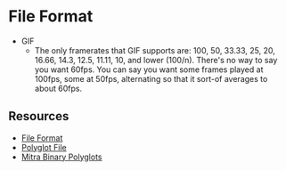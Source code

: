 # File Format

- GIF
    - The only framerates that GIF supports are: 100, 50, 33.33, 25, 20, 16.66, 14.3, 12.5, 11.11, 10, and lower (100/n). There's no way to say you want 60fps. You can say you want some frames played at 100fps, some at 50fps, alternating so that it sort-of averages to about 60fps.

## Resources
- [File Format](https://www.youtube.com/watch?v=VVdmmN0su6E&ab_channel=LiveOverflow)
- [Polyglot File](https://www.youtube.com/watch?v=hdCs6bPM4is&ab_channel=media.ccc.de)
- [Mitra Binary Polyglots](https://github.com/corkami/mitra)